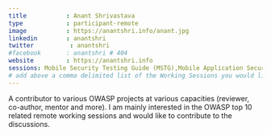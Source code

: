 ```yaml
---
title           : Anant Shrivastava
type            : participant-remote
image           : https://anantshri.info/anant.jpg
linkedin        : anantshri
twitter          : anantshri
#facebook       : anantshri # 404
website         : https://anantshri.info
sessions: Mobile Security Testing Guide (MSTG),Mobile Application Security Verification Standard (MASVS),Data behind Owasp Top 10 2017,Owasp Top 10 2017
# add above a comma delimited list of the Working Sessions you would like to attend (use the session's title)
---
```


A contributor to various OWASP projects at various capacities (reviewer, co-author, mentor and more). I am mainly interested in the OWASP top 10 related remote working sessions and would like to contribute to the discussions.
